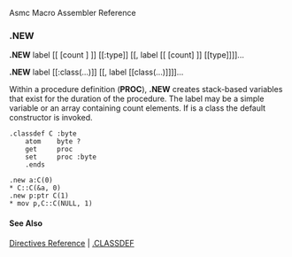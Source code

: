 Asmc Macro Assembler Reference

### .NEW

**.NEW** label [[ [count ] ]] [[:type]] [[, label [[ [count] ]] [[type]]]]...

**.NEW** label [[:class(...)]] [[, label [[class(...)]]]]...

Within a procedure definition (**PROC**), **.NEW** creates stack-based variables that
exist for the duration of the procedure. The label may be a simple variable or an array
containing count elements. If <type> is a class the default constructor is invoked.

    .classdef C :byte
        atom    byte ?
        get     proc
        set     proc :byte
        .ends

    .new a:C(0)
    * C::C(&a, 0)
    .new p:ptr C(1)
    * mov p,C::C(NULL, 1)

#### See Also

[Directives Reference](readme.md) | [.CLASSDEF](dot_classdef.md)
